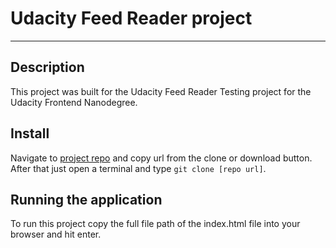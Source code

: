 # Udacity Feed Reader project
___
## Description
This project was built for the Udacity Feed Reader Testing project for the Udacity Frontend Nanodegree.

## Install
Navigate to [project repo](https://github.com/Jtechent/frontend-nanodegree-feedreader) and copy url from the clone or download button. After that just open a terminal and type `git clone [repo url]`.

## Running the application
To run this project copy the full file path of the index.html file into your browser and hit enter.

